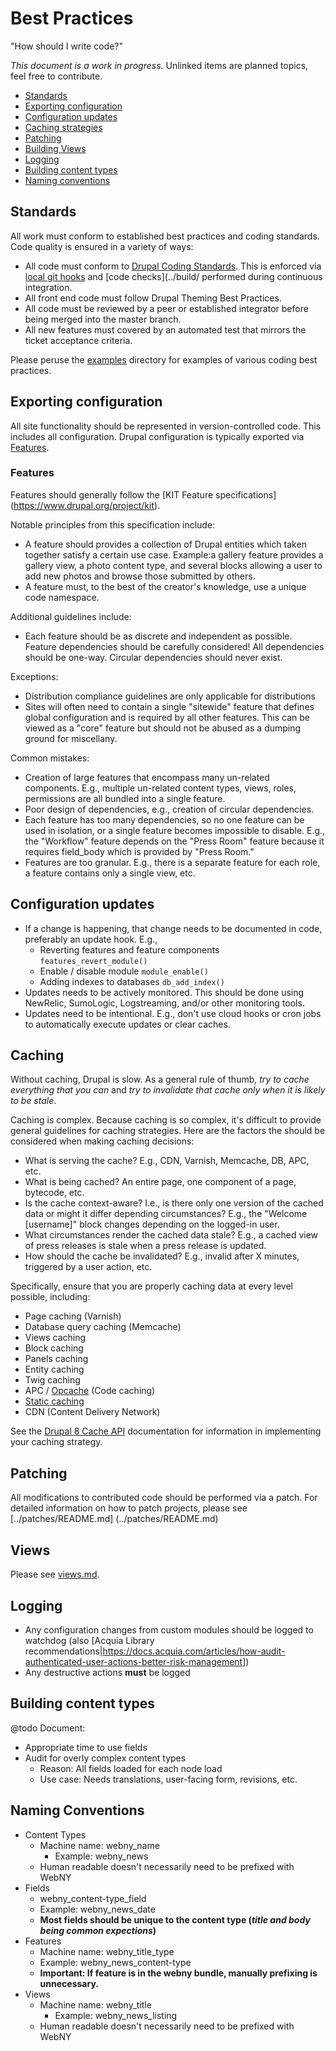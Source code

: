 # Best Practices

"How should I write code?"

_This document is a work in progress._ Unlinked items are planned topics, feel
 free to contribute.

* [Standards](#standards)
* [Exporting configuration](#exporting-config)
* [Configuration updates](#config-updates)
* [Caching strategies](#caching)
* [Patching](#patching)
* [Building Views](#views)
* [Logging](#logging)
* [Building content types](#content-types)
* [Naming conventions](#naming-conventions)

## <a name="standards"></a>Standards

All work must conform to established best practices and coding standards. Code 
quality is ensured in a variety of ways:

* All code must conform to [Drupal Coding Standards](https://www.drupal.org/coding-standards). 
  This is enforced via [local git hooks](../scripts/git-hooks/README.md) and [code checks](../build/ performed during continuous integration.
* All front end code must follow Drupal Theming Best Practices.
* All code must be reviewed by a peer or established integrator before being 
  merged into the master branch.
* All new features must covered by an automated test that mirrors the ticket 
  acceptance criteria.

Please peruse the [examples](examples) directory for examples of various coding 
best practices.

## <a name="exporting-config"></a>Exporting configuration

All site functionality should be represented in version-controlled code. This
includes all configuration. Drupal configuration is typically exported via 
[Features](https://www.drupal.org/project/features). 

### Features

Features should generally follow the [KIT Feature specifications]
(https://www.drupal.org/project/kit).

Notable principles from this specification include:

- A feature should provides a collection of Drupal entities which taken together
satisfy a certain use case. Example:a gallery feature provides a gallery view, a 
photo content type, and several blocks allowing a user to add new photos and 
browse those submitted by others.
- A feature must, to the best of the creator's knowledge, use a unique code
namespace.

Additional guidelines include:

* Each feature should be as discrete and independent as possible. Feature 
 dependencies should be carefully considered! All dependencies should be one-way.
 Circular dependencies should never exist.

Exceptions:

* Distribution compliance guidelines are only applicable for distributions
* Sites will often need to contain a single "sitewide" feature that defines 
 global configuration and is required by all other features. This can be viewed
 as a "core" feature but should not be abused as a dumping ground for 
 miscellany.

Common mistakes:

* Creation of large features that encompass many un-related components. E.g., 
 multiple un-related content types, views, roles, permissions are all bundled 
 into a single feature.
* Poor design of dependencies, e.g., creation of circular dependencies.
* Each feature has too many dependencies, so no one feature can be used in 
 isolation, or a single feature becomes impossible to disable. E.g., the 
"Workflow" feature depends on the "Press Room" feature because it requires 
 field_body which is provided by "Press Room."
* Features are too granular. E.g., there is a separate feature for each role, a
 feature contains only a single view, etc.

## <a name="config-updates"></a>Configuration updates

* If a change is happening, that change needs to be documented in code, 
  preferably an update hook. E.g.,
    * Reverting features and feature components `features_revert_module()`
    * Enable / disable module `module_enable()`
    * Adding indexes to databases `db_add_index()`
* Updates needs to be actively monitored. This should be done using NewRelic,
  SumoLogic, Logstreaming, and/or other monitoring tools.
* Updates need to be intentional. E.g., don't use cloud hooks or cron jobs to
  automatically execute updates or clear caches.

## <a name="caching"></a>Caching

Without caching, Drupal is slow. As a general rule of thumb, _try to cache 
everything that you can_ and _try to invalidate that cache only when it is likely
to be stale_. 

Caching is complex. Because caching is so complex, it's difficult to provide 
general guidelines for caching strategies. Here are the factors the should be 
considered when making caching decisions: 

* What is serving the cache? E.g., CDN, Varnish, Memcache, DB, APC, etc.
* What is being cached? An entire page, one component of a page, bytecode, etc.
* Is the cache context-aware? I.e., is there only one version of the cached data
or might it differ depending circumstances? E.g., the "Welcome [username]" block
changes depending on the logged-in user.
* What circumstances render the cached data stale? E.g., a cached view of press
releases is stale when a press release is updated.
* How should the cache be invalidated? E.g., invalid after X minutes, triggered 
by a user action, etc.

Specifically, ensure that you are properly caching data at every level possible,
including:

* Page caching (Varnish)
* Database query caching (Memcache)
* Views caching
* Block caching
* Panels caching
* Entity caching
* Twig caching
* APC / [Opcache](http://php.net/opcache) (Code caching)
* [Static caching](https://drupalwatchdog.com/volume-3/issue-2/drupal-static-caching)
* CDN (Content Delivery Network)

See the [Drupal 8 Cache API](https://www.drupal.org/developing/api/8/cache) 
documentation for information in implementing your caching strategy.

## <a name="patching"></a>Patching

All modifications to contributed code should be performed via a patch. For
detailed information on how to patch projects, please see [../patches/README.md]
(../patches/README.md)

## <a name="views"></a>Views

Please see [views.md](views.md).

## <a name="logging"></a>Logging

* Any configuration changes from custom modules should be logged to watchdog 
(also [Acquia Library recommendations|https://docs.acquia.com/articles/how-audit-authenticated-user-actions-better-risk-management])
* Any destructive actions **must** be logged


## <a name="content-types"></a>Building content types

@todo Document:
* Appropriate time to use fields
* Audit for overly complex content types
    * Reason: All fields loaded for each node load
    * Use case: Needs translations, user-facing form, revisions, etc.

## <a name="naming-conventions"></a>Naming Conventions
- Content Types
  - Machine name: webny_name
    - Example: webny_news
  - Human readable doesn't necessarily need to be prefixed with WebNY
- Fields
  - webny_content-type_field
  - Example: webny_news_date
  - **Most fields should be unique to the content type (_title and body being common expections_)**
- Features
  - Machine name: webny_title_type
  - Example: webny_news_content-type
  - **Important: If feature is in the webny bundle, manually prefixing is unnecessary.**
- Views
  - Machine name: webny_title
    - Example: webny_news_listing
  - Human readable doesn't necessarily need to be prefixed with WebNY

    